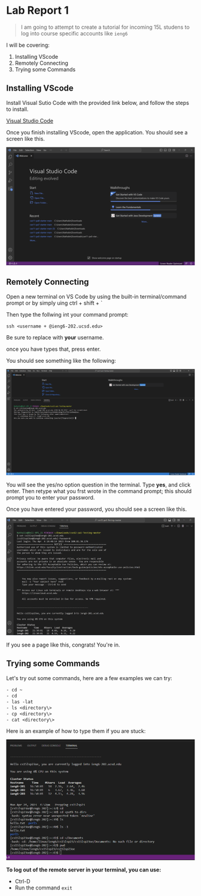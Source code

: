 # Lab Report 1 
> I am going to attempt to create a tutorial for incoming 15L studens to log into course specific accounts like `ieng6`

I will be covering:
1. Installing VScode
2. Remotely Connecting
3. Trying some Commands

## Installing VScode


Install Visual Sutio Code with the provided link below, and follow the steps to install. 

[Visual Studio Code]("https://code.visualstudio.com/")

Once you finish installing VScode, open the application. You should see a screen like this.

<img src= "https://raw.githubusercontent.com/namaldonado/cse15l-lab-reports/main/Screenshot%202023-04-06%20182625.png"  width="800"/>


## Remotely Connecting


Open a new terminal on VS Code by using the built-in terminal/command prompt or by simply uing ctrl + shift + ` 


Then type the follwing int your command prompt:

```
ssh <username + @ieng6-202.ucsd.edu>
```

  
Be sure to replace <username> with **your** username.

once you have types that, press enter.

You should see something like the following:

<img src="https://raw.githubusercontent.com/namaldonado/cse15l-lab-reports/main/Screenshot%202023-04-10%20212234.png" width="900" />


You will see the yes/no option question in the terminal.
Type **yes**, and click enter.
Then retype what you frst wrote in the command prompt; this should prompt you to enter your password. 


Once you have entered your password, you should see a screen like this.


<img src="https://raw.githubusercontent.com/namaldonado/cse15l-lab-reports/main/Screenshot%202023-04-10%20213256.png" width="900"/>

If you see a page like this, congrats!  You're in. 

## Trying some Commands
Let's try out some commands, here are a few examples we can try:
```
- cd ~
- cd
- las -lat
- ls <directory\>
- cp <directory\>
- cat <directory\>
```
  
Here is an example of how to type them if you are stuck:


<img src="https://raw.githubusercontent.com/namaldonado/cse15l-lab-reports/main/Screenshot%202023-04-24%20165709.png"/>

  **To log out of the remote server in your terminal, you can use:**
* Ctrl-D
* Run the command `exit`
